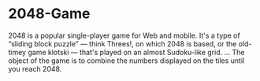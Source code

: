 # 2048-Game
2048 is a popular single-player game for Web and mobile. It's a type of “sliding block puzzle” — think Threes!, on which 2048 is based, or the old-timey game klotski — that's played on an almost Sudoku-like grid. ... The object of the game is to combine the numbers displayed on the tiles until you reach 2048.
